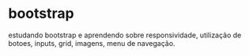 # bootstrap
estudando bootstrap e aprendendo sobre responsividade, utilização de botoes, inputs, grid, imagens, menu de navegação.

